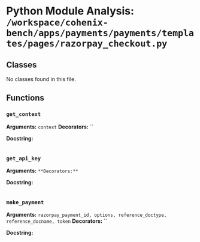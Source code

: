 # Python Module Analysis: `/workspace/cohenix-bench/apps/payments/payments/templates/pages/razorpay_checkout.py`

## Classes

No classes found in this file.


## Functions

### `get_context`
**Arguments:** `context`
**Decorators:** ``

**Docstring:**
```

```
### `get_api_key`
**Arguments:** ``
**Decorators:** ``

**Docstring:**
```

```
### `make_payment`
**Arguments:** `razorpay_payment_id, options, reference_doctype, reference_docname, token`
**Decorators:** ``

**Docstring:**
```

```

